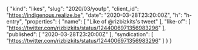 {
  "kind": "likes",
  "slug": "2020/03/youfp",
  "client_id": "https://indigenous.realize.be",
  "date": "2020-03-28T23:20:00Z",
  "h": "h-entry",
  "properties": {
    "name": [
      "Like of @rizbizkits's tweet"
    ],
    "like-of": [
      "https://twitter.com/rizbizkits/status/1244006971356983296"
    ],
    "published": [
      "2020-03-28T23:20:00Z"
    ],
    "syndication": [
      "https://twitter.com/rizbizkits/status/1244006971356983296"
    ]
  }
}
